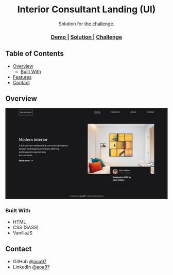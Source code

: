 <h1 align="center">Interior Consultant Landing (UI)</h1>

<div align="center">
   Solution for <a href="https://devchallenges.io/challenges/Jymh2b2FyebRTUljkNcb" target="_blank">the challenge</a>.
</div>

<div align="center">
  <h3>
    <a href="https://aoa97.github.io/interior-consultant-landing/">
      Demo
    </a>
    <span> | </span>
    <a href="https://devchallenges.io/solutions/TISGuSIQJHvCwy4bkETt">
      Solution
    </a>
    <span> | </span>
    <a href="https://devchallenges.io/challenges/Jymh2b2FyebRTUljkNcb">
      Challenge
    </a>
  </h3>
</div>

<!-- TABLE OF CONTENTS -->

## Table of Contents

- [Overview](#overview)
  - [Built With](#built-with)
- [Features](#features)
- [Contact](#contact)

<!-- OVERVIEW -->

## Overview

<div align="center">
<img src="./screenshot1.png" alt="screenshot">
</div>

### Built With

<!-- This section should list any major frameworks that you built your project using. Here are a few examples.-->

- HTML
- CSS (SASS)
- VanillaJS 

## Contact

- GitHub [@aoa97](https://github.com/aoa97)
- LinkedIn [@aoa97](https://www.linkedin.com/in/engahmedusama/)
